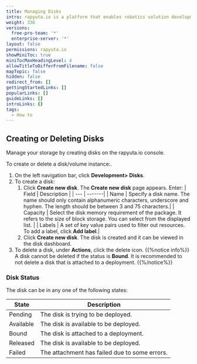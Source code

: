 ```yaml
---
title: Managing Disks
intro: rapyuta.io is a platform that enables robotics solution development by providing the necessary software infrastructure and facilitating the interaction between multiple stakeholders who contribute to the solution development.
weight: 336
versions:
  free-pro-team: '*'
  enterprise-server: '*'
layout: false
permissions: rapyuta.io
showMiniToc: true
miniTocMaxHeadingLevel: 4
allowTitleToDifferFromFilename: false
mapTopic: false
hidden: false
redirect_from: []
gettingStartedLinks: []
popularLinks: []
guideLinks: []
introLinks: {}
tags:
  - How to
---
```


## Creating or Deleting Disks

Manage your storage by creating disks on the rapyuta.io console.

To create or delete a disk/volume instance:.

1. On the left navigation bar, click **Development> Disks**.
2. To create a disk:
    1. Click **Create new disk**. The **Create new disk** page appears. Enter:
        | Field | Description |
        | --- | -------|
        | Name | Specify a disk name. The name should only contain alphanumeric characters, underscore and hyphen. The length should be between 3 and 75 characters.|
        | Capacity | Select the disk memory requirement of the package. It refers to the size of block storage. You can select from the displayed list. |
        | Labels | A set of key value pairs used to filter out resources. To add a label, click **Add label**.|
    2. Click **Create new disk**. The disk is created and it can be viewed in the disk dashboard.
3. To delete a disk, under **Actions**, click the delete icon.
{{%notice info%}}
A disk cannot be deleted if the status is **Bound**. It is recommended to not delete a disk that is attached to a deployment. 
{{%/notice%}}

### Disk Status
 The disk can be in any one of the following states:

| State | Description |
| --- | -------|
| Pending | The disk is trying to be deployed. |
| Available | The disk is available to be deployed. |
| Bound | The disk is attached to a deployment. |
| Released | The disk is available to be deployed. |
| Failed | The attachment has failed due to some errors. |

